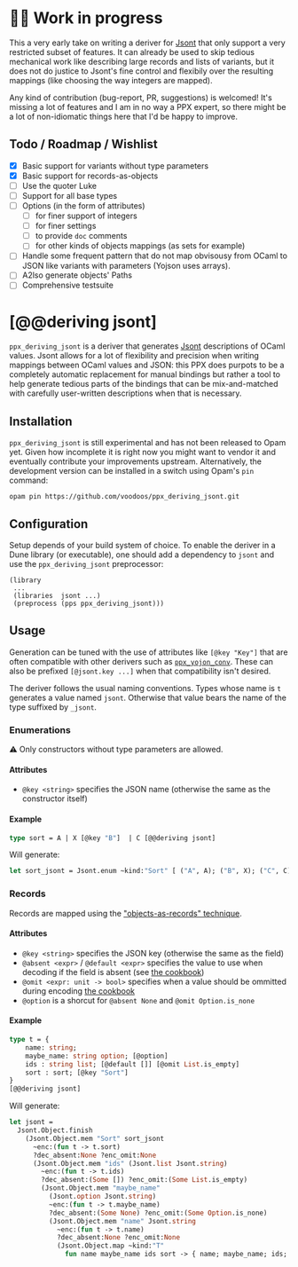 # 🚧🚧 Work in progress

This a very early take on writing a deriver for
[Jsont](https://erratique.ch/software/jsont) that only support a very restricted
subset of features. It can already be used to skip tedious mechanical work like
describing large records and lists of variants, but it does not do justice to
Jsont's fine control and flexibily over the resulting mappings (like choosing
the way integers are mapped).

Any kind of contribution (bug-report, PR, suggestions) is welcomed! It's missing
a lot of features and I am in no way a PPX expert, so there might be a lot of
non-idiomatic things here that I'd be happy to improve.

## Todo / Roadmap / Wishlist

- [x] Basic support for variants without type parameters
- [x] Basic support for records-as-objects
- [ ] Use the quoter Luke
- [ ] Support for all base types
- [ ] Options (in the form of attributes)
    - [ ] for finer support of integers
    - [ ] for finer settings
    - [ ] to provide `doc` comments
    - [ ] for other kinds of objects mappings (as sets for example) 
- [ ] Handle some frequent pattern that do not map obvisousy from OCaml to JSON
  like variants with parameters (Yojson uses arrays).
- [ ] A2lso generate objects' Paths 
- [ ] Comprehensive testsuite

# [@@deriving jsont]

`ppx_deriving_jsont` is a deriver that generates
[Jsont](https://erratique.ch/software/jsont) descriptions of OCaml values. Jsont
allows for a lot of flexibility and precision when writing mappings between
OCaml values and JSON: this PPX does purpots to be a completely automatic
replacement for manual bindings but rather a tool to help generate tedious parts
of the bindings that can be mix-and-matched with carefully user-written
descriptions when that is necessary.

## Installation

`ppx_deriving_jsont` is still experimental and has not been released to Opam
yet. Given how incomplete it is right now you might want to vendor it and
eventually contribute your improvements upstream. Alternatively, the development
version can be installed in a switch using Opam's `pin` command:

```shell
opam pin https://github.com/voodoos/ppx_deriving_jsont.git
```

## Configuration

Setup depends of your build system of choice. To enable the deriver in a Dune
library (or executable), one should add a dependency to `jsont` and use the
`ppx_deriving_jsont` preprocessor:

```sexp
(library
 ...
 (libraries  jsont ...)
 (preprocess (pps ppx_deriving_jsont)))
```

## Usage

Generation can be tuned with the use of attributes like `[@key "Key"]` that are
often compatible with other derivers such as
[`ppx_yojon_conv`](https://github.com/janestreet/ppx_yojson_conv). These can
also be prefixed `[@jsont.key ...]` when that compatibility isn't desired.

The deriver follows the usual naming conventions. Types whose name is `t`
generates a value named `jsont`. Otherwise that value bears the name of the type
suffixed by `_jsont`. 

### Enumerations

⚠️ Only constructors without type parameters are allowed.

#### Attributes
- `@key <string>` specifies the JSON name (otherwise the same as the
  constructor itself)

#### Example

```ocaml
type sort = A | X [@key "B"]  | C [@@deriving jsont]
``` 

Will generate:

```ocaml
let sort_jsont = Jsont.enum ~kind:"Sort" [ ("A", A); ("B", X); ("C", C) ]
``` 


### Records

Records are mapped using the  ["objects-as-records"
technique](https://erratique.ch/software/jsont/doc/cookbook.html#objects_as_records).

#### Attributes
- `@key <string>` specifies the JSON key (otherwise the same as the
  field)
- `@absent <expr>` / `@default <expr>` specifies the value to use when decoding
  if the field is absent (see [the cookbook](https://erratique.ch/software/jsont/doc/cookbook.html#optional_members))
- `@omit <expr: unit -> bool>` specifies when a value should be ommitted during encoding  [the cookbook](https://erratique.ch/software/jsont/doc/cookbook.html#optional_members)
- `@option` is a shorcut for `@absent None`  and `@omit Option.is_none`

#### Example

```ocaml
type t = {
    name: string;
    maybe_name: string option; [@option]
    ids : string list; [@default []] [@omit List.is_empty] 
    sort : sort; [@key "Sort"]
}
[@@deriving jsont]
``` 

Will generate:

```ocaml
let jsont =
  Jsont.Object.finish
    (Jsont.Object.mem "Sort" sort_jsont
      ~enc:(fun t -> t.sort)
      ?dec_absent:None ?enc_omit:None
      (Jsont.Object.mem "ids" (Jsont.list Jsont.string)
        ~enc:(fun t -> t.ids)
        ?dec_absent:(Some []) ?enc_omit:(Some List.is_empty)
        (Jsont.Object.mem "maybe_name"
          (Jsont.option Jsont.string)
          ~enc:(fun t -> t.maybe_name)
          ?dec_absent:(Some None) ?enc_omit:(Some Option.is_none)
          (Jsont.Object.mem "name" Jsont.string
            ~enc:(fun t -> t.name)
            ?dec_absent:None ?enc_omit:None
            (Jsont.Object.map ~kind:"T" 
              fun name maybe_name ids sort -> { name; maybe_name; ids; sort })))))
``` 
